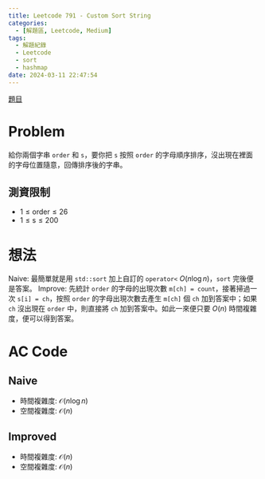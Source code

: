 ```yaml
---
title: Leetcode 791 - Custom Sort String
categories:
  - [解題區, Leetcode, Medium]
tags:
  - 解題紀錄
  - Leetcode
  - sort
  - hashmap
date: 2024-03-11 22:47:54
---
```


[題目](https://leetcode.com/problems/custom-sort-string/description)

# Problem

給你兩個字串 `order` 和 `s`，要你把 `s` 按照 `order` 的字母順序排序，沒出現在裡面的字母位置隨意，回傳排序後的字串。

## 測資限制

- $1 \le \text{order} \le 26$
- $1 \le \text{s} \le 200$

# 想法

Naive: 最簡單就是用 `std::sort` 加上自訂的 `operator<` $O(n\log{n})$，`sort` 完後便是答案。
Improve: 先統計 `order` 的字母的出現次數 `m[ch] = count`，接著掃過一次 `s[i] = ch`，按照 `order` 的字母出現次數去產生 `m[ch]` 個 `ch` 加到答案中；如果 `ch` 沒出現在 `order` 中，則直接將 `ch` 加到答案中。如此一來便只要 $O(n)$ 時間複雜度，便可以得到答案。

# AC Code

## Naive
<script src="https://emgithub.com/embed-v2.js?target=https%3A%2F%2Fgithub.com%2Froy4801%2Fsolved_problems%2Fblob%2Fmaster%2Fleetcode%2F791.cpp%23L19-L32&style=github&type=code&showBorder=on&showLineNumbers=on&showFileMeta=on&showFullPath=on&showCopy=on"></script>

- 時間複雜度: $\mathcal{O}(n\log{n})$
- 空間複雜度: $\mathcal{O}(n)$

## Improved
<script src="https://emgithub.com/embed-v2.js?target=https%3A%2F%2Fgithub.com%2Froy4801%2Fsolved_problems%2Fblob%2Fmaster%2Fleetcode%2F791.cpp%23L34-L56&style=github&type=code&showBorder=on&showLineNumbers=on&showFileMeta=on&showFullPath=on&showCopy=on"></script>

- 時間複雜度: $\mathcal{O}(n)$
- 空間複雜度: $\mathcal{O}(n)$

<!-- # 賞析 -->


<!-- # 心得 -->

